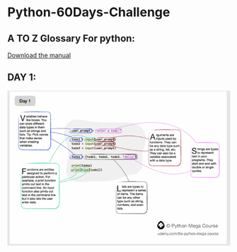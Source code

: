  # Python-60Days-Challenge

## A TO Z Glossary For python:<br/>
[Download the manual](docs/A+to+Z+Glossary.pdf)

## DAY 1:

![Alt text for accessibility](images/day1.PNG)




